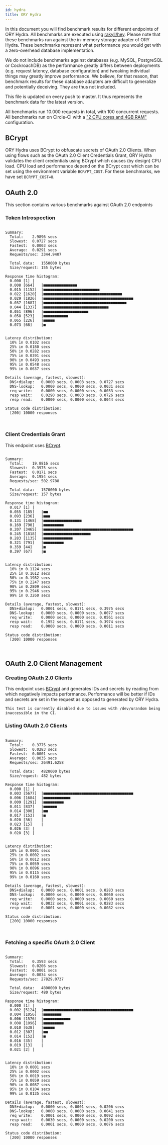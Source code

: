 ```yaml
---
id: hydra
title: ORY Hydra
---
```


In this document you will find benchmark results for different endpoints of ORY Hydra. All benchmarks are executed
using [rakyll/hey](https://github.com/rakyll/hey). Please note that these benchmarks run against the in-memory storage
adapter of ORY Hydra. These benchmarks represent what performance you would get with a zero-overhead database implementation.

We do not include benchmarks against databases (e.g. MySQL, PostgreSQL or CockroachDB) as the performance greatly differs between
deployments (e.g. request latency, database configuration) and tweaking individual things may greatly improve performance.
We believe, for that reason, that benchmark results for these database adapters are difficult to generalize and potentially
deceiving. They are thus not included.

This file is updated on every push to master. It thus represents the benchmark data for the latest version.

All benchmarks run 10.000 requests in total, with 100 concurrent requests. All benchmarks run on Circle-CI with a
["2 CPU cores and 4GB RAM"](https://support.circleci.com/hc/en-us/articles/360000489307-Why-do-my-tests-take-longer-to-run-on-CircleCI-than-locally-)
configuration.

## BCrypt

ORY Hydra uses BCrypt to obfuscate secrets of OAuth 2.0 Clients. When using flows such as the OAuth 2.0 Client Credentials
Grant, ORY Hydra validates the client credentials using BCrypt which causes (by design) CPU load. CPU load and performance
depend on the BCrypt cost which can be set using the environment variable `BCRYPT_COST`. For these benchmarks,
we have set `BCRYPT_COST=8`.

## OAuth 2.0

This section contains various benchmarks against OAuth 2.0 endpoints

### Token Introspection

```

Summary:
  Total:	2.9896 secs
  Slowest:	0.0727 secs
  Fastest:	0.0003 secs
  Average:	0.0291 secs
  Requests/sec:	3344.9407
  
  Total data:	1550000 bytes
  Size/request:	155 bytes

Response time histogram:
  0.000 [1]	|
  0.008 [664]	|■■■■■■■■■■■■■■■
  0.015 [1152]	|■■■■■■■■■■■■■■■■■■■■■■■■■
  0.022 [1620]	|■■■■■■■■■■■■■■■■■■■■■■■■■■■■■■■■■■■
  0.029 [1826]	|■■■■■■■■■■■■■■■■■■■■■■■■■■■■■■■■■■■■■■■■
  0.037 [1687]	|■■■■■■■■■■■■■■■■■■■■■■■■■■■■■■■■■■■■■
  0.044 [1337]	|■■■■■■■■■■■■■■■■■■■■■■■■■■■■■
  0.051 [896]	|■■■■■■■■■■■■■■■■■■■■
  0.058 [523]	|■■■■■■■■■■■
  0.065 [226]	|■■■■■
  0.073 [68]	|■


Latency distribution:
  10% in 0.0102 secs
  25% in 0.0180 secs
  50% in 0.0282 secs
  75% in 0.0391 secs
  90% in 0.0493 secs
  95% in 0.0548 secs
  99% in 0.0637 secs

Details (average, fastest, slowest):
  DNS+dialup:	0.0000 secs, 0.0003 secs, 0.0727 secs
  DNS-lookup:	0.0000 secs, 0.0000 secs, 0.0031 secs
  req write:	0.0000 secs, 0.0000 secs, 0.0033 secs
  resp wait:	0.0290 secs, 0.0003 secs, 0.0726 secs
  resp read:	0.0000 secs, 0.0000 secs, 0.0044 secs

Status code distribution:
  [200]	10000 responses



```

### Client Credentials Grant

This endpoint uses [BCrypt](#bcrypt).

```

Summary:
  Total:	19.8816 secs
  Slowest:	0.3975 secs
  Fastest:	0.0171 secs
  Average:	0.1954 secs
  Requests/sec:	502.9788
  
  Total data:	1570000 bytes
  Size/request:	157 bytes

Response time histogram:
  0.017 [1]	|
  0.055 [185]	|■■
  0.093 [236]	|■■■
  0.131 [1468]	|■■■■■■■■■■■■■■■■■
  0.169 [790]	|■■■■■■■■■
  0.207 [3465]	|■■■■■■■■■■■■■■■■■■■■■■■■■■■■■■■■■■■■■■■■
  0.245 [1818]	|■■■■■■■■■■■■■■■■■■■■■
  0.283 [1135]	|■■■■■■■■■■■■■
  0.321 [791]	|■■■■■■■■■
  0.359 [44]	|■
  0.397 [67]	|■


Latency distribution:
  10% in 0.1124 secs
  25% in 0.1612 secs
  50% in 0.1982 secs
  75% in 0.2247 secs
  90% in 0.2809 secs
  95% in 0.2946 secs
  99% in 0.3260 secs

Details (average, fastest, slowest):
  DNS+dialup:	0.0001 secs, 0.0171 secs, 0.3975 secs
  DNS-lookup:	0.0000 secs, 0.0000 secs, 0.0077 secs
  req write:	0.0000 secs, 0.0000 secs, 0.0561 secs
  resp wait:	0.1952 secs, 0.0171 secs, 0.3974 secs
  resp read:	0.0000 secs, 0.0000 secs, 0.0011 secs

Status code distribution:
  [200]	10000 responses



```

## OAuth 2.0 Client Management

### Creating OAuth 2.0 Clients

This endpoint uses [BCrypt](#bcrypt) and generates IDs and secrets by reading from  which negatively impacts
performance. Performance will be better if IDs and secrets are set in the request as opposed to generated by ORY Hydra.

```
This test is currently disabled due to issues with /dev/urandom being inaccessible in the CI.
```

### Listing OAuth 2.0 Clients

```

Summary:
  Total:	0.3775 secs
  Slowest:	0.0283 secs
  Fastest:	0.0001 secs
  Average:	0.0035 secs
  Requests/sec:	26491.6258
  
  Total data:	4820000 bytes
  Size/request:	482 bytes

Response time histogram:
  0.000 [1]	|
  0.003 [5677]	|■■■■■■■■■■■■■■■■■■■■■■■■■■■■■■■■■■■■■■■■
  0.006 [1684]	|■■■■■■■■■■■■
  0.009 [1291]	|■■■■■■■■■
  0.011 [837]	|■■■■■■
  0.014 [300]	|■■
  0.017 [153]	|■
  0.020 [36]	|
  0.023 [15]	|
  0.026 [3]	|
  0.028 [3]	|


Latency distribution:
  10% in 0.0001 secs
  25% in 0.0002 secs
  50% in 0.0012 secs
  75% in 0.0059 secs
  90% in 0.0096 secs
  95% in 0.0115 secs
  99% in 0.0160 secs

Details (average, fastest, slowest):
  DNS+dialup:	0.0000 secs, 0.0001 secs, 0.0283 secs
  DNS-lookup:	0.0000 secs, 0.0000 secs, 0.0060 secs
  req write:	0.0000 secs, 0.0000 secs, 0.0060 secs
  resp wait:	0.0032 secs, 0.0001 secs, 0.0283 secs
  resp read:	0.0001 secs, 0.0000 secs, 0.0082 secs

Status code distribution:
  [200]	10000 responses



```

### Fetching a specific OAuth 2.0 Client

```

Summary:
  Total:	0.3593 secs
  Slowest:	0.0206 secs
  Fastest:	0.0001 secs
  Average:	0.0034 secs
  Requests/sec:	27829.0737
  
  Total data:	4800000 bytes
  Size/request:	480 bytes

Response time histogram:
  0.000 [1]	|
  0.002 [5124]	|■■■■■■■■■■■■■■■■■■■■■■■■■■■■■■■■■■■■■■■■
  0.004 [1056]	|■■■■■■■■
  0.006 [1576]	|■■■■■■■■■■■■
  0.008 [1096]	|■■■■■■■■■
  0.010 [638]	|■■■■■
  0.012 [307]	|■■
  0.014 [152]	|■
  0.016 [35]	|
  0.019 [13]	|
  0.021 [2]	|


Latency distribution:
  10% in 0.0001 secs
  25% in 0.0002 secs
  50% in 0.0019 secs
  75% in 0.0059 secs
  90% in 0.0087 secs
  95% in 0.0104 secs
  99% in 0.0135 secs

Details (average, fastest, slowest):
  DNS+dialup:	0.0000 secs, 0.0001 secs, 0.0206 secs
  DNS-lookup:	0.0000 secs, 0.0000 secs, 0.0041 secs
  req write:	0.0001 secs, 0.0000 secs, 0.0092 secs
  resp wait:	0.0030 secs, 0.0000 secs, 0.0200 secs
  resp read:	0.0001 secs, 0.0000 secs, 0.0076 secs

Status code distribution:
  [200]	10000 responses



```
